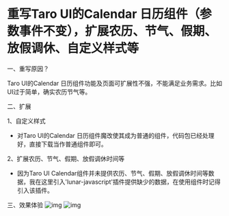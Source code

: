 # 重写Taro UI的Calendar 日历组件（参数事件不变），扩展农历、节气、假期、放假调休、自定义样式等

一、重写原因？

Taro UI的Calendar 日历组件功能及页面可扩展性不强，不能满足业务需求。比如UI过于简单，确实农历节气等。

二、扩展

1、自定义样式

- 对Taro UI的Calendar 日历组件魔改使其成为普通的组件，代码包已经处理好，直接下载当作普通组件即可。


2、扩展农历、节气、假期、放假调休时间等

- 因为Taro UI Calendar组件并未提供农历、节气、假期、放假调休时间等数据，我在这里引入'lunar-javascript'插件提供缺少的数据，在使用组件时记得引入该插件。


三、效果体验
![img](https://oss.gdyunyin.net/20210910/6666.jpg)
![img](https://oss.gdyunyin.net/20210823/666.jpg)
